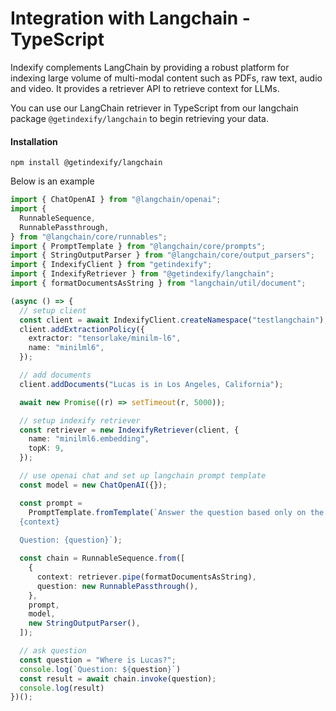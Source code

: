 # Integration with Langchain - TypeScript

Indexify complements LangChain by providing a robust platform for indexing large volume of multi-modal content such as PDFs, raw text, audio and video. It provides a retriever API to retrieve context for LLMs.

You can use our LangChain retriever in TypeScript from our langchain package `@getindexify/langchain` to begin retrieving your data.

#### Installation
```shell
npm install @getindexify/langchain
```

Below is an example

```typescript
import { ChatOpenAI } from "@langchain/openai";
import {
  RunnableSequence,
  RunnablePassthrough,
} from "@langchain/core/runnables";
import { PromptTemplate } from "@langchain/core/prompts";
import { StringOutputParser } from "@langchain/core/output_parsers";
import { IndexifyClient } from "getindexify";
import { IndexifyRetriever } from "@getindexify/langchain";
import { formatDocumentsAsString } from "langchain/util/document";

(async () => {
  // setup client
  const client = await IndexifyClient.createNamespace("testlangchain");
  client.addExtractionPolicy({
    extractor: "tensorlake/minilm-l6",
    name: "minilml6",
  });

  // add documents
  client.addDocuments("Lucas is in Los Angeles, California");

  await new Promise((r) => setTimeout(r, 5000));

  // setup indexify retriever
  const retriever = new IndexifyRetriever(client, {
    name: "minilml6.embedding",
    topK: 9,
  });

  // use openai chat and set up langchain prompt template
  const model = new ChatOpenAI({});

  const prompt =
    PromptTemplate.fromTemplate(`Answer the question based only on the following context:
  {context}
  
  Question: {question}`);

  const chain = RunnableSequence.from([
    {
      context: retriever.pipe(formatDocumentsAsString),
      question: new RunnablePassthrough(),
    },
    prompt,
    model,
    new StringOutputParser(),
  ]);

  // ask question
  const question = "Where is Lucas?";
  console.log(`Question: ${question}`)
  const result = await chain.invoke(question);
  console.log(result)
})();
```